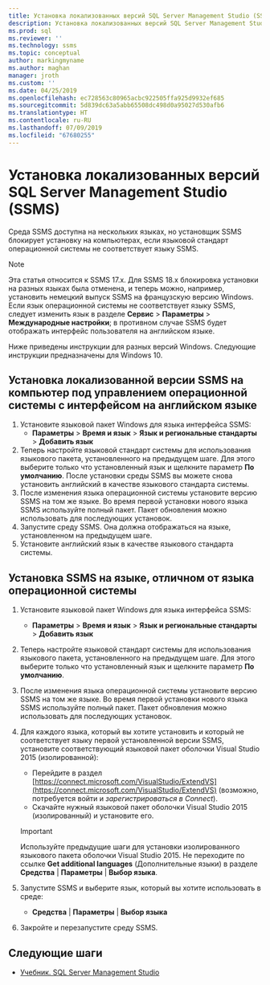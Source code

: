 ```yaml
---
title: Установка локализованных версий SQL Server Management Studio (SSMS) | Документация Майкрософт
description: Установка локализованных версий SQL Server Management Studio (SSMS)
ms.prod: sql
ms.reviewer: ''
ms.technology: ssms
ms.topic: conceptual
author: markingmyname
ms.author: maghan
manager: jroth
ms.custom: ''
ms.date: 04/25/2019
ms.openlocfilehash: ec728563c80965acbc922505ffa925d9932ef685
ms.sourcegitcommit: 5d839dc63a5abb65508dc498d0a95027d530afb6
ms.translationtype: HT
ms.contentlocale: ru-RU
ms.lasthandoff: 07/09/2019
ms.locfileid: "67680255"
---
```

# <a name="install-non-english-language-versions-of-sql-server-management-studio-ssms"></a>Установка локализованных версий SQL Server Management Studio (SSMS)

Среда SSMS доступна на нескольких языках, но установщик SSMS блокирует установку на компьютерах, если языковой стандарт операционной системы не соответствует языку SSMS.

> [!NOTE]
> Эта статья относится к SSMS 17.x. Для SSMS 18.x блокировка установки на разных языках была отменена, и теперь можно, например, установить немецкий выпуск SSMS на французскую версию Windows. Если язык операционной системы не соответствует языку SSMS, следует изменить язык в разделе **Сервис** > **Параметры** > **Международные настройки**; в противном случае SSMS будет отображать интерфейс пользователя на английском языке.

Ниже приведены инструкции для разных версий Windows. Следующие инструкции предназначены для Windows 10.

## <a name="install-non-english-ssms-on-a-computer-running-an-english-operating-system-os"></a>Установка локализованной версии SSMS на компьютер под управлением операционной системы с интерфейсом на английском языке

1. Установите языковой пакет Windows для языка интерфейса SSMS:
   - **Параметры** > **Время и язык** > **Язык и региональные стандарты** > **Добавить язык**
2. Теперь настройте языковой стандарт системы для использования языкового пакета, установленного на предыдущем шаге. Для этого выберите только что установленный язык и щелкните параметр **По умолчанию**. После установки среды SSMS вы можете снова установить английский в качестве языкового стандарта системы.
3. После изменения языка операционной системы установите версию SSMS на том же языке. Во время первой установки нового языка SSMS используйте полный пакет. Пакет обновления можно использовать для последующих установок.
4. Запустите среду SSMS. Она должна отображаться на языке, установленном на предыдущем шаге.
5. Установите английский язык в качестве языкового стандарта системы.

## <a name="install-ssms-in-a-language-other-than-the-language-of-the-installed-os"></a>Установка SSMS на языке, отличном от языка операционной системы

1. Установите языковой пакет Windows для языка интерфейса SSMS:
   - **Параметры** > **Время и язык** > **Язык и региональные стандарты** > **Добавить язык**
2. Теперь настройте языковой стандарт системы для использования языкового пакета, установленного на предыдущем шаге. Для этого выберите только что установленный язык и щелкните параметр **По умолчанию**.
3. После изменения языка операционной системы установите версию SSMS на том же языке. Во время первой установки нового языка SSMS используйте полный пакет. Пакет обновления можно использовать для последующих установок.
4. Для каждого языка, который вы хотите установить и который не соответствует языку первой установленной версии SSMS, установите соответствующий языковой пакет оболочки Visual Studio 2015 (изолированной):
   - Перейдите в раздел [https://connect.microsoft.com/VisualStudio/ExtendVS](https://connect.microsoft.com/VisualStudio/ExtendVS) (возможно, потребуется войти и *зарегистрироваться в Connect*).
   - Скачайте нужный языковой пакет оболочки Visual Studio 2015 (изолированный) и установите его.

   > [!IMPORTANT]
   > Используйте предыдущие шаги для установки изолированного языкового пакета оболочки Visual Studio 2015. Не переходите по ссылке **Get additional languages** (Дополнительные языки) в разделе **Средства** | **Параметры** | **Выбор языка**.

5. Запустите SSMS и выберите язык, который вы хотите использовать в среде:
   - **Средства** | **Параметры** | **Выбор языка**
6. Закройте и перезапустите среду SSMS.

## <a name="next-steps"></a>Следующие шаги

- [Учебник. SQL Server Management Studio](https://docs.microsoft.com/sql/ssms/tutorials/tutorial-sql-server-management-studio)
